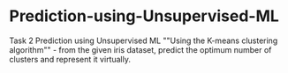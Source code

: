 # Prediction-using-Unsupervised-ML
Task 2 Prediction using Unsupervised ML ""Using the K-means clustering algorithm"" - from the given iris dataset, predict the optimum number of clusters and represent it virtually.
